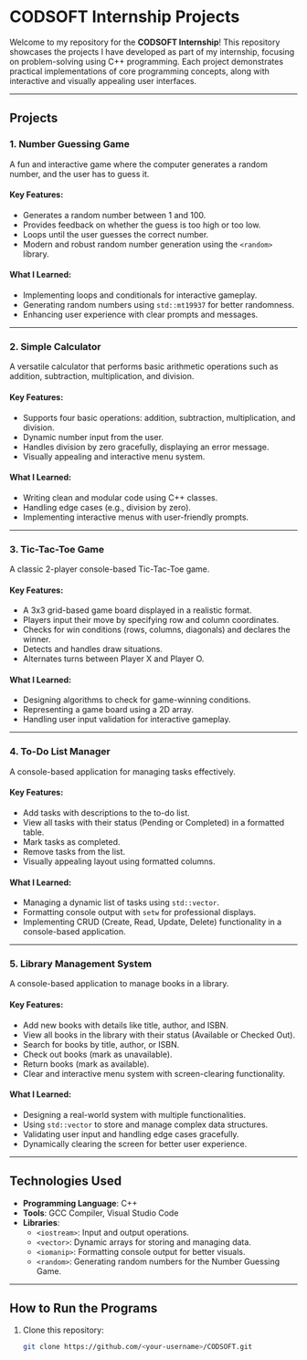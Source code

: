 # **CODSOFT Internship Projects**

Welcome to my repository for the **CODSOFT Internship**! This repository showcases the projects I have developed as part of my internship, focusing on problem-solving using C++ programming. Each project demonstrates practical implementations of core programming concepts, along with interactive and visually appealing user interfaces.

---

## **Projects**

### **1. Number Guessing Game**
A fun and interactive game where the computer generates a random number, and the user has to guess it.

#### **Key Features:**
- Generates a random number between 1 and 100.
- Provides feedback on whether the guess is too high or too low.
- Loops until the user guesses the correct number.
- Modern and robust random number generation using the `<random>` library.

#### **What I Learned:**
- Implementing loops and conditionals for interactive gameplay.
- Generating random numbers using `std::mt19937` for better randomness.
- Enhancing user experience with clear prompts and messages.

---

### **2. Simple Calculator**
A versatile calculator that performs basic arithmetic operations such as addition, subtraction, multiplication, and division.

#### **Key Features:**
- Supports four basic operations: addition, subtraction, multiplication, and division.
- Dynamic number input from the user.
- Handles division by zero gracefully, displaying an error message.
- Visually appealing and interactive menu system.

#### **What I Learned:**
- Writing clean and modular code using C++ classes.
- Handling edge cases (e.g., division by zero).
- Implementing interactive menus with user-friendly prompts.

---

### **3. Tic-Tac-Toe Game**
A classic 2-player console-based Tic-Tac-Toe game.

#### **Key Features:**
- A 3x3 grid-based game board displayed in a realistic format.
- Players input their move by specifying row and column coordinates.
- Checks for win conditions (rows, columns, diagonals) and declares the winner.
- Detects and handles draw situations.
- Alternates turns between Player X and Player O.

#### **What I Learned:**
- Designing algorithms to check for game-winning conditions.
- Representing a game board using a 2D array.
- Handling user input validation for interactive gameplay.

---

### **4. To-Do List Manager**
A console-based application for managing tasks effectively.

#### **Key Features:**
- Add tasks with descriptions to the to-do list.
- View all tasks with their status (Pending or Completed) in a formatted table.
- Mark tasks as completed.
- Remove tasks from the list.
- Visually appealing layout using formatted columns.

#### **What I Learned:**
- Managing a dynamic list of tasks using `std::vector`.
- Formatting console output with `setw` for professional displays.
- Implementing CRUD (Create, Read, Update, Delete) functionality in a console-based application.

---

### **5. Library Management System**
A console-based application to manage books in a library.

#### **Key Features:**
- Add new books with details like title, author, and ISBN.
- View all books in the library with their status (Available or Checked Out).
- Search for books by title, author, or ISBN.
- Check out books (mark as unavailable).
- Return books (mark as available).
- Clear and interactive menu system with screen-clearing functionality.

#### **What I Learned:**
- Designing a real-world system with multiple functionalities.
- Using `std::vector` to store and manage complex data structures.
- Validating user input and handling edge cases gracefully.
- Dynamically clearing the screen for better user experience.

---

## **Technologies Used**
- **Programming Language**: C++  
- **Tools**: GCC Compiler, Visual Studio Code  
- **Libraries**:  
  - `<iostream>`: Input and output operations.
  - `<vector>`: Dynamic arrays for storing and managing data.
  - `<iomanip>`: Formatting console output for better visuals.
  - `<random>`: Generating random numbers for the Number Guessing Game.

---

## **How to Run the Programs**
1. Clone this repository:
   ```bash
   git clone https://github.com/<your-username>/CODSOFT.git
